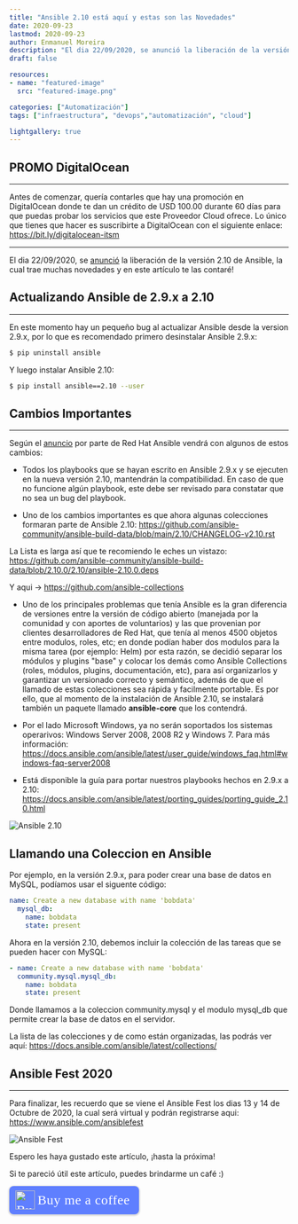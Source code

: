 ```yaml
---
title: "Ansible 2.10 está aquí y estas son las Novedades"
date: 2020-09-23
lastmod: 2020-09-23
author: Enmanuel Moreira
description: "El dia 22/09/2020, se anunció la liberación de la versión 2.10 de Ansible, la cual trae muchas novedades y en este artículo te las contaré!"
draft: false

resources:
- name: "featured-image"
  src: "featured-image.png"

categories: ["Automatización"]
tags: ["infraestructura", "devops","automatización", "cloud"]

lightgallery: true
---
```


<!--more-->

## PROMO DigitalOcean

***

Antes de comenzar, quería contarles que hay una promoción en DigitalOcean donde te dan un crédito de USD 100.00 durante 60 días para que puedas probar los servicios que este Proveedor Cloud ofrece. Lo único que tienes que hacer es suscribirte a DigitalOcean con el siguiente enlace: <https://bit.ly/digitalocean-itsm>

***

El dia 22/09/2020, se [anunció](https://groups.google.com/g/ansible-project/c/yFnMgbjqYnU) la liberación de la versión 2.10 de Ansible, la cual trae muchas novedades y en este artículo te las contaré!

## Actualizando Ansible de 2.9.x a 2.10

***

En este momento hay un pequeño bug al actualizar Ansible desde la version 2.9.x, por lo que es recomendado primero desinstalar Ansible 2.9.x:  

```bash
$ pip uninstall ansible
```

Y luego instalar Ansible 2.10:  

```bash
$ pip install ansible==2.10 --user
```

## Cambios Importantes

***

Según el [anuncio](https://people.redhat.com/mlessard/ansiblemtl/presentations/avril2020/WhatsnewwithAnsible2.10.pdf) por parte de Red Hat  Ansible vendrá con algunos de estos cambios:  

- Todos los playbooks que se hayan escrito en Ansible 2.9.x y se ejecuten en la nueva versión 2.10, mantendrán la compatibilidad. En caso de que no funcione algún playbook, este debe ser revisado para constatar que no sea un bug del playbook.  

- Uno de los cambios importantes es que ahora algunas colecciones formaran parte de Ansible 2.10: <https://github.com/ansible-community/ansible-build-data/blob/main/2.10/CHANGELOG-v2.10.rst>  

La Lista es larga así que te recomiendo le eches un vistazo: <https://github.com/ansible-community/ansible-build-data/blob/2.10.0/2.10/ansible-2.10.0.deps>  

Y aqui -> <https://github.com/ansible-collections>  

- Uno de los principales problemas que tenía Ansible es la gran diferencia de versiones entre la versión de código abierto (manejada por la comunidad y con aportes de voluntarios) y las que provenian por clientes desarrolladores de Red Hat, que tenía al menos 4500 objetos entre modulos, roles, etc; en donde podían haber dos modulos para la misma tarea (por ejemplo: Helm) por esta razón, se decidió separar los módulos y plugins "base" y colocar los demás como Ansible Collections (roles, módulos, plugins, documentación, etc), para así organizarlos y garantizar un versionado correcto y semántico, además de que el llamado de estas colecciones sea rápida y facilmente portable. Es por ello, que al momento de la instalación de Ansible 2.10, se instalará también un paquete llamado **ansible-core** que los contendrá.  

- Por el lado Microsoft Windows, ya no serán soportados los sistemas operarivos: Windows Server 2008, 2008 R2 y Windows 7. Para más información: <https://docs.ansible.com/ansible/latest/user_guide/windows_faq.html#windows-faq-server2008>

- Está disponible la guía para portar nuestros playbooks hechos en 2.9.x a 2.10: <https://docs.ansible.com/ansible/latest/porting_guides/porting_guide_2.10.html>

![Ansible 2.10](/images/ansible-2-10/ansible-2.10.png "Cambios en Ansible 2.10")  

## Llamando una Coleccion en Ansible

Por ejemplo, en la versión 2.9.x, para poder crear una base de datos en MySQL, podíamos usar el siguente código:  

```yml
name: Create a new database with name 'bobdata'
  mysql_db:
    name: bobdata
    state: present
```

Ahora en la versión 2.10, debemos incluir la colección de las tareas que se pueden hacer con MySQL:  

```yml
- name: Create a new database with name 'bobdata'
  community.mysql.mysql_db:
    name: bobdata
    state: present
```

Donde llamamos a la coleccion community.mysql y el modulo mysql_db que permite crear la base de datos en el servidor.  

La lista de las colecciones y de como están organizadas, las podrás ver aquí: <https://docs.ansible.com/ansible/latest/collections/>  

## Ansible Fest 2020

***

Para finalizar, les recuerdo que se viene el Ansible Fest los dias 13 y 14 de Octubre de 2020, la cual será virtual y podrán registrarse aqui: <https://www.ansible.com/ansiblefest>

![Ansible Fest](/images/ansible-2-10/ansible-fest2020.png "Ansible Fest 2020")  

Espero les haya gustado este artículo, ¡hasta la próxima!

Si te pareció útil este artículo, puedes brindarme un café :)

<style>.bmc-button img{height: 34px !important;width: 35px !important;margin-bottom: 1px !important;box-shadow: none !important;border: none !important;vertical-align: middle !important;}.bmc-button{padding: 7px 15px 7px 10px !important;line-height: 35px !important;height:51px !important;text-decoration: none !important;display:inline-flex !important;color:#ffffff !important;background-color:#5F7FFF !important;border-radius: 8px !important;border: 1px solid transparent !important;font-size: 24px !important;letter-spacing: 0.6px !important;box-shadow: 0px 1px 2px rgba(190, 190, 190, 0.5) !important;-webkit-box-shadow: 0px 1px 2px 2px rgba(190, 190, 190, 0.5) !important;margin: 0 auto !important;font-family:'Cookie', cursive !important;-webkit-box-sizing: border-box !important;box-sizing: border-box !important;}.bmc-button:hover, .bmc-button:active, .bmc-button:focus {-webkit-box-shadow: 0px 1px 2px 2px rgba(190, 190, 190, 0.5) !important;text-decoration: none !important;box-shadow: 0px 1px 2px 2px rgba(190, 190, 190, 0.5) !important;opacity: 0.85 !important;color:#ffffff !important;}</style><link href="https://fonts.googleapis.com/css?family=Cookie" rel="stylesheet"><a class="bmc-button" target="_blank" href="https://www.buymeacoffee.com/enmanuelmoreira"><img src="https://cdn.buymeacoffee.com/buttons/bmc-new-btn-logo.svg" alt="Buy me a coffee"><span style="margin-left:5px;font-size:24px !important;">Buy me a coffee</span></a>

